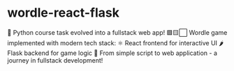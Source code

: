 # wordle-react-flask
🐍 Python course task evolved into a fullstack web app!  🟩🟨⬜ Wordle game implemented with modern tech stack: ⚛️ React frontend for interactive UI 🌶️ Flask backend for game logic 🚀 From simple script to web application - a journey in fullstack development!
